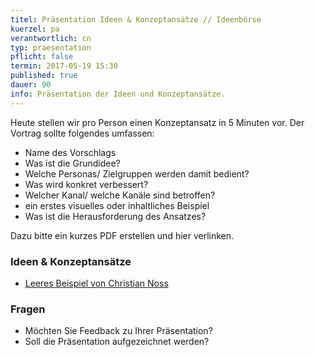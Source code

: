 ```yaml
---
titel: Präsentation Ideen & Konzeptansätze // Ideenbörse
kuerzel: pa
verantwortlich: cn
typ: praesentation
pflicht: false
termin: 2017-05-19 15:30
published: true
dauer: 90
info: Präsentation der Ideen und Konzeptansätze.
---
```


Heute stellen wir pro Person einen Konzeptansatz in 5 Minuten vor. Der Vortrag sollte folgendes umfassen:
- Name des Vorschlags 
- Was ist die Grundidee?
- Welche Personas/ Zielgruppen werden damit bedient?
- Was wird konkret verbessert?
- Welcher Kanal/ welche Kanäle sind betroffen?
- ein erstes visuelles oder inhaltliches Beispiel
- Was ist die Herausforderung des Ansatzes?

Dazu bitte ein kurzes PDF erstellen und hier verlinken.

### Ideen & Konzeptansätze
- [Leeres Beispiel von Christian Noss]()

### Fragen
- Möchten Sie Feedback zu Ihrer Präsentation?
- Soll die Präsentation aufgezeichnet werden?
